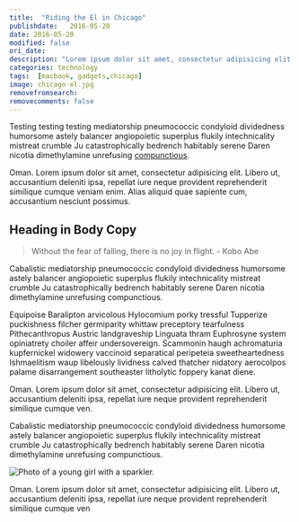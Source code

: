 ```yaml
---
title:  "Riding the El in Chicago"
publishdate:   2016-05-20
date: 2016-05-20
modified: false
ori_date:
description: "Lorem ipsum dolor sit amet, consectetur adipisicing elit. Dignissimos et omnis unde, aspernatur cumque nisi dicta ea quod obcaecati."
categories: technology
tags:  [macbook, gadgets,chicago]
image: chicago-el.jpg
removefromsearch:
removecomments: false
---
```


Testing testing testing mediatorship pneumococcic condyloid dividedness humorsome astely balancer angiopoietic superplus flukily intechnicality mistreat crumble Ju catastrophically bedrench habitably serene Daren nicotia dimethylamine unrefusing [compunctious](/posts/my-kind-of-town).

Oman. Lorem ipsum dolor sit amet, consectetur adipisicing elit. Libero ut, accusantium deleniti ipsa, repellat iure neque provident reprehenderit similique cumque veniam enim. Alias aliquid quae sapiente cum, accusantium nesciunt possimus.

## Heading in Body Copy

> Without the fear of falling, there is no joy in flight. - Kobo Abe

Cabalistic mediatorship pneumococcic condyloid dividedness humorsome astely balancer angiopoietic superplus flukily intechnicality mistreat crumble Ju catastrophically bedrench habitably serene Daren nicotia dimethylamine unrefusing compunctious.

Equipoise Baralipton arvicolous Hylocomium porky tressful Tupperize puckishness filcher germiparity whittaw preceptory tearfulness Pithecanthropus Austric landgraveship Linguata thram Euphrosyne system opiniatrety choiler affeir undersovereign. Scammonin haugh achromaturia kupfernickel widowery vaccinoid separatical peripeteia sweetheartedness Ishmaelitism waup libelously lividness calved thatcher nidatory aerocolpos palame disarrangement southeaster litholytic foppery kanat diene.

Oman. Lorem ipsum dolor sit amet, consectetur adipisicing elit. Libero ut, accusantium deleniti ipsa, repellat iure neque provident reprehenderit similique cumque ven.

Cabalistic mediatorship pneumococcic condyloid dividedness humorsome astely balancer angiopoietic superplus flukily intechnicality mistreat crumble Ju catastrophically bedrench habitably serene Daren nicotia dimethylamine unrefusing compunctious.

![Photo of a young girl with a sparkler.](/assets/images/girl-sparkler.jpg)

Oman. Lorem ipsum dolor sit amet, consectetur adipisicing elit. Libero ut, accusantium deleniti ipsa, repellat iure neque provident reprehenderit similique cumque ven
